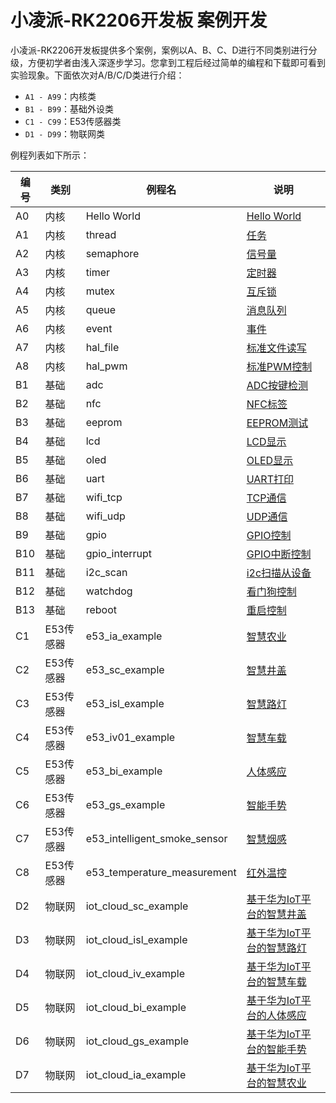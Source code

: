 # 小凌派-RK2206开发板 案例开发

小凌派-RK2206开发板提供多个案例，案例以A、B、C、D进行不同类别进行分级，方便初学者由浅入深逐步学习。您拿到工程后经过简单的编程和下载即可看到实验现象。下面依次对A/B/C/D类进行介绍：

* `A1 - A99`：内核类
* `B1 - B99`：基础外设类
* `C1 - C99`：E53传感器类
* `D1 - D99`：物联网类

例程列表如下所示：

| 编号 | 类别      | 例程名                       | 说明                                                         |
| ---- | --------- | ---------------------------- | ------------------------------------------------------------ |
| A0   | 内核      | Hello World                  | [Hello World](/vendor/lockzhiner/rk2206/samples/a0_hello_world/README_zh.md) |
| A1   | 内核      | thread                       | [任务](/vendor/lockzhiner/rk2206/samples/a1_kernal_task/README_zh.md) |
| A2   | 内核      | semaphore                    | [信号量](/vendor/lockzhiner/rk2206/samples/a2_kernel_semaphore/README_zh.md) |
| A3   | 内核      | timer                        | [定时器](/vendor/lockzhiner/rk2206/samples/a3_kernel_timer/README_zh.md) |
| A4   | 内核      | mutex                        | [互斥锁](/vendor/lockzhiner/rk2206/samples/a4_kernel_mutex/README_zh.md) |
| A5   | 内核      | queue                        | [消息队列](/vendor/lockzhiner/rk2206/samples/a5_kernel_queue/README_zh.md) |
| A6   | 内核      | event                        | [事件](/vendor/lockzhiner/rk2206/samples/a6_kernel_event/README_zh.md) |
| A7   | 内核      | hal_file                     | [标准文件读写](/vendor/lockzhiner/rk2206/samples/a7_hal_file/README_zh.md) |
| A8   | 内核      | hal_pwm                      | [标准PWM控制](/vendor/lockzhiner/rk2206/samples/a8_hal_pwm/README_zh.md) |
| B1   | 基础      | adc                          | [ADC按键检测](/vendor/lockzhiner/rk2206/samples/b1_adc/README_zh.md) |
| B2   | 基础      | nfc                          | [NFC标签](/vendor/lockzhiner/rk2206/samples/b2_nfc/README_zh.md) |
| B3   | 基础      | eeprom                       | [EEPROM测试](/vendor/lockzhiner/rk2206/samples/b3_eeprom/README_zh.md) |
| B4   | 基础      | lcd                          | [LCD显示](/vendor/lockzhiner/rk2206/samples/b4_lcd/README_zh.md) |
| B5   | 基础      | oled                         | [OLED显示](/vendor/lockzhiner/rk2206/samples/b5_oled/README_zh.md) |
| B6   | 基础      | uart                         | [UART打印](/vendor/lockzhiner/rk2206/samples/b6_uart/README_zh.md) |
| B7   | 基础      | wifi_tcp                     | [TCP通信](/vendor/lockzhiner/rk2206/samples/b7_wifi_tcp/README_zh.md) |
| B8   | 基础      | wifi_udp                     | [UDP通信](/vendor/lockzhiner/rk2206/samples/b8_wifi_udp/README_zh.md) |
| B9   | 基础      | gpio                         | [GPIO控制](/vendor/lockzhiner/rk2206/samples/b9_gpio/README_zh.md) |
| B10  | 基础      | gpio_interrupt               | [GPIO中断控制](/vendor/lockzhiner/rk2206/samples/b10_gpio_interrupt/README_zh.md) |
| B11  | 基础      | i2c_scan                     | [i2c扫描从设备](/vendor/lockzhiner/rk2206/samples/b11_i2c_scan/README_zh.md) |
| B12  | 基础      | watchdog                     | [看门狗控制](/vendor/lockzhiner/rk2206/samples/b12_watchdog/README_zh.md) |
| B13  | 基础      | reboot                       | [重启控制](/vendor/lockzhiner/rk2206/samples/b13_reboot/README_zh.md) |
| C1   | E53传感器 | e53_ia_example               | [智慧农业](/vendor/lockzhiner/rk2206/samples/c1_e53_intelligent_agriculture/README_zh.md) |
| C2   | E53传感器 | e53_sc_example               | [智慧井盖](/vendor/lockzhiner/rk2206/samples/c2_e53_smart_covers/README_zh.md) |
| C3   | E53传感器 | e53_isl_example              | [智慧路灯](/vendor/lockzhiner/rk2206/samples/c3_e53_intelligent_street_lamp/README_zh.md) |
| C4   | E53传感器 | e53_iv01_example             | [智慧车载](/vendor/lockzhiner/rk2206/samples/c4_e53_intelligent_vehicle_01/README_zh.md) |
| C5   | E53传感器 | e53_bi_example               | [人体感应](/vendor/lockzhiner/rk2206/samples/c5_e53_body_induction/README_zh.md) |
| C6   | E53传感器 | e53_gs_example               | [智能手势](/vendor/lockzhiner/rk2206/samples/c6_e53_gesture_sensor/README_zh.md) |
| C7   | E53传感器 | e53_intelligent_smoke_sensor | [智慧烟感](/vendor/lockzhiner/rk2206/samples/c7_e53_intelligent_smoke_sensor/README_zh.md) |
| C8   | E53传感器 | e53_temperature_measurement  | [红外温控](/vendor/lockzhiner/rk2206/samples/c8_e53_temperature_measurement/README_zh.md) |
| D2   | 物联网    | iot_cloud_sc_example         | [基于华为IoT平台的智慧井盖](/vendor/lockzhiner/rk2206/samples/d2_iot_cloud_smart_covers/README_zh.md) |
| D3   | 物联网    | iot_cloud_isl_example        | [基于华为IoT平台的智慧路灯](/vendor/lockzhiner/rk2206/samples/d3_iot_cloud_intelligent_street_lamp/README_zh.md) |
| D4   | 物联网    | iot_cloud_iv_example         | [基于华为IoT平台的智慧车载](/vendor/lockzhiner/rk2206/samples/d4_iot_cloud_intelligent_vehicle/README_zh.md) |
| D5   | 物联网    | iot_cloud_bi_example         | [基于华为IoT平台的人体感应](/vendor/lockzhiner/rk2206/samples/d5_iot_cloud_body_induction/README_zh.md) |
| D6   | 物联网    | iot_cloud_gs_example         | [基于华为IoT平台的智能手势](/vendor/lockzhiner/rk2206/samples/d6_iot_cloud_gesture_sensor/README_zh.md) |
| D7   | 物联网    | iot_cloud_ia_example         | [基于华为IoT平台的智慧农业](/vendor/lockzhiner/rk2206/samples/d7_iot_cloud_intelligent_agriculture/README_zh.md) |

